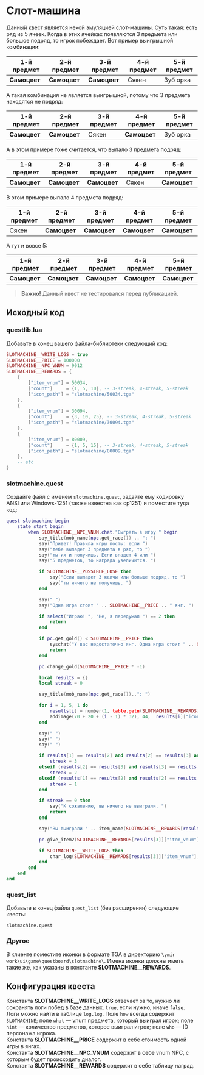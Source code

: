 # Слот-машина
Данный квест является некой эмуляцией слот-машины. Суть такая: есть ряд из 5 ячеек. Когда в этих ячейках появляются 3 предмета или большое подряд, то игрок побеждает. Вот пример выигрышной комбинации:

| 1-й предмет  | 2-й предмет  | 3-й предмет  | 4-й предмет | 5-й предмет |
| ------------ | ------------ | ------------ | ----------- | ----------- |
| **Самоцвет** | **Самоцвет** | **Самоцвет** | Сякен       | Зуб орка    |

А такая комбинация не является выигрышной, потому что 3 предмета находятся не подряд:

| 1-й предмет  | 2-й предмет  | 3-й предмет | 4-й предмет  | 5-й предмет |
| ------------ | ------------ | ----------- | ------------ | ----------- |
| **Самоцвет** | **Самоцвет** | Сякен       | **Самоцвет** | Зуб орка    |

А в этом примере тоже считается, что выпало 3 предмета подряд:

| 1-й предмет  | 2-й предмет  | 3-й предмет  | 4-й предмет | 5-й предмет  |
| ------------ | ------------ | ------------ | ----------- | ------------ |
| **Самоцвет** | **Самоцвет** | **Самоцвет** | Сякен       | **Самоцвет** |

В этом примере выпало 4 предмета подряд:

| 1-й предмет  | 2-й предмет  | 3-й предмет  | 4-й предмет  | 5-й предмет  |
| ------------ | ------------ | ------------ | ------------ | ------------ |
| Сякен        | **Самоцвет** | **Самоцвет** | **Самоцвет** | **Самоцвет** |

А тут и вовсе 5:

| 1-й предмет  | 2-й предмет  | 3-й предмет  | 4-й предмет  | 5-й предмет  |
| ------------ | ------------ | ------------ | ------------ | ------------ |
| **Самоцвет** | **Самоцвет** | **Самоцвет** | **Самоцвет** | **Самоцвет** |

> **Важно!** Данный квест не тестировался перед публикацией.

## Исходный код
### questlib.lua
Добавьте в конец вашего файла-библиотеки следующий код:

````lua
SLOTMACHINE__WRITE_LOGS = true
SLOTMACHINE__PRICE = 100000
SLOTMACHINE__NPC_VNUM = 9012
SLOTMACHINE__REWARDS = {
	{
		["item_vnum"] = 50034,
		["count"]     = {1, 5, 10}, -- 3-streak, 4-streak, 5-streak 
		["icon_path"] = "slotmachine/50034.tga"
	},
	{
		["item_vnum"] = 30094,
		["count"]     = {3, 10, 25}, -- 3-streak, 4-streak, 5-streak
		["icon_path"] = "slotmachine/30094.tga"
	},
	{
		["item_vnum"] = 80009,
		["count"]     = {1, 5, 15}, -- 3-streak, 4-streak, 5-streak
		["icon_path"] = "slotmachine/80009.tga"
	},
	-- etc
}
````

### slotmachine.quest
Создайте файл с именем `slotmachine.quest`, задайте ему кодировку ANSI или Windows-1251 (также известна как cp1251) и поместите туда код: 

````lua
quest slotmachine begin
	state start begin
		when SLOTMACHINE__NPC_VNUM.chat."Сыграть в игру " begin
			say_title(mob_name(npc.get_race()) .. ": ")
			say("Привет! Правила игры посты: если ")
			say("тебе выпадет 3 предмета в ряд, то ")
			say("ты их и получишь. Если впадет 4 или ")
			say("5 предметов, то награда увеличится. ")

			if SLOTMACHINE__POSSIBLE_LOSE then
				say("Если выпадет 3 желчи или больше подряд, то ")
				say("ты ничего не получишь. ")
			end

			say(" ")
			say("Одна игра стоит " .. SLOTMACHINE__PRICE .. " янг. ")

			if select("Играю! ", "Не, я передумал ") == 2 then
				return
			end

			if pc.get_gold() < SLOTMACHINE__PRICE then
				syschat("У вас недостаточно янг. Одна игра стоит " .. SLOTMACHINE__PRICE .. ", а у вас всего " .. pc.get_gold() .. ". ")
				return
			end

			pc.change_gold(SLOTMACHINE__PRICE * -1)

			local results = {}
			local streak = 0

			say_title(mob_name(npc.get_race())..": ")

			for i = 1, 5, 1 do
				results[i] = number(1, table.getn(SLOTMACHINE__REWARDS))
				addimage(70 + 20 + (i - 1) * 32), 44,  results[i]["icon_path"])
			end

			say(" ")
			say(" ")
			say(" ")

			if results[1] == results[2] and results[2] == results[3] and results[3] == results[4] and results[4] == results[5] then
				streak = 3
			elseif (results[2] == results[3] and results[3] == results[4]) and (results[1] == results[3] or results[5] == results[3]) then
				streak = 2
			elseif (results[1] == results[2] and results[2] == results[3]) or (results[2] == results[3] and results[3] == results[4]) or (results[3] == results[4] and results[4] == results[5]) then
				streak = 1
			end

			if streak == 0 then
				say("К сожалению, вы ничего не выиграли. ")
				return
			end

			say("Вы выиграли " .. item_name(SLOTMACHINE__REWARDS[results[3]]["item_vnum"]) .. " в количестве " .. SLOTMACHINE__REWARDS[results[3]]["count"][streak] .. " шт. ")

			pc.give_item2(SLOTMACHINE__REWARDS[results[3]]["item_vnum"], SLOTMACHINE__REWARDS[results[3]]["count"][streak])

			if SLOTMACHINE__WRITE_LOGS then
				char_log(SLOTMACHINE__REWARDS[results[3]]["item_vnum"], "SLOTMACHINE", SLOTMACHINE__REWARDS[results[3]]["count"][streak])
			end
		end
	end
end
````

### quest_list
Добавьте в конец файла `quest_list` (без расширения) следующие квесты:

````
slotmachine.quest
````

### Другое
В клиенте поместите иконки в формате TGA в директорию `\ymir work\ui\game\questboard\slotmachine\`. Имена иконки должны иметь такие же, как указаны в константе **SLOTMACHINE__REWARDS**.

## Конфигурация квеста
Константа **SLOTMACHINE__WRITE_LOGS** отвечает за то, нужно ли сохранять логи побед в базе данных. `true`, если нужно, иначе `false`. Логи можно найти в таблице `log.log`. Поле `how` всегда содержит `SLOTMACHINE`; поле `what` &mdash; vnum предмета, который выиграл игрок; поле `hint` &mdash; количество предметов, которое выиграл игрок; поле `who` &mdash; ID персонажа игрока.<br>
Константа **SLOTMACHINE__PRICE** содержит в себе стоимость одной игры в янгах.<br>
Константа **SLOTMACHINE__NPC_VNUM** содержит в себе vnum NPC, с которым будет происходить диалог.<br>
Константа **SLOTMACHINE__REWARDS** содержит в себе таблицу наград.